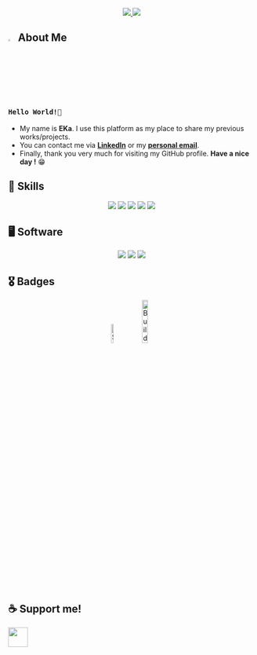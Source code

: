 <p align="center">
  <a href="https://www.linkedin.com/in/eka-setyo-agung-mahanani" target="_blank" rel="noopener noreferrer">
    <img src="https://img.shields.io/badge/linkedin-%230077B5.svg?style=for-the-badge&logo=linkedin&logoColor=white&link=https://www.linkedin.com/in/caesarmario">
  </a>
  <a href="mailto:ekaagung090@gmail.com" target="_blank" rel="noopener noreferrer">
    <img src="https://img.shields.io/badge/Gmail-D14836?style=for-the-badge&logo=gmail&logoColor=white&link=mailto:caesarmario87@gmail.com">
  </a>
</p>

## <img src="https://raw.githubusercontent.com/aemmadi/aemmadi/master/wave.gif" width="3%" height="3%"> About Me 
### `Hello World!👋`
- My name is **EKa**. I use this platform as my place to share my previous works/projects.
- You can contact me via **[LinkedIn](https://www.linkedin.com/in/eka-setyo-agung-mahanani)** or my **[personal email](mailto:ekaagung090@gmail.com)**. <br>
- Finally, thank you very much for visiting my GitHub profile. **Have a nice day !** 😁
  
## 🎯 Skills
<p align="center">
  <a><img src="https://img.shields.io/badge/C-00599C?style=for-the-badge&logo=c&logoColor=white"></a>
  <a><img src="https://img.shields.io/badge/Python-3776AB?style=for-the-badge&logo=python&logoColor=white"></a>
  <a><img src="https://img.shields.io/badge/markdown-%23000000.svg?style=for-the-badge&logo=markdown&logoColor=white"></a>
  <a><img src="https://img.shields.io/badge/TensorFlow-FF6F00?style=for-the-badge&logo=tensorflow&logoColor=white"></a>
  <a><img src="https://img.shields.io/badge/SQLite-07405E?style=for-the-badge&logo=sqlite&logoColor=white"</a>
</p>

## 🖥 Software
<p align="center">
  <a><img src="https://img.shields.io/badge/Colab-F9AB00?style=for-the-badge&logo=googlecolab&color=525252"></a>
  <a><img src="https://img.shields.io/badge/jupyter-%23FA0F00.svg?style=for-the-badge&logo=jupyter&logoColor=white"></a>
  <a><img src="https://img.shields.io/badge/Spyder%20Ide-FF0000?style=for-the-badge&logo=spyder%20ide&logoColor=white"</a>
</p>

## 🎖️ Badges
<p align="center">
  <a href="https://www.credly.com/badges/cd407606-0e5e-49fa-ae86-0207c49ebaa1/linked_in_profile" target="_blank" rel="noopener noreferrer"><img src="https://images.credly.com/images/af8c6b4e-fc31-47c4-8dcb-eb7a2065dc5b/I2CS__1_.png" width="10%" height="10%" alt="SAS Badge"/></a>
  <a href="https://www.dicoding.com/certificates/N9ZOO3VR0ZG5" target="_blank" rel="noopener noreferrer"><img src="https://media.licdn.com/dms/image/D562DAQE67NR7bcX-Mg/profile-treasury-document-cover-images_480/0/1701323570676?e=1711911600&v=beta&t=-pcNdRvOUIGQ6GCAtQPmyHo0Jgrn9T9iYLie1q1SQxo" width="15%" height="15%" alt="Build and Optimize Data Warehouses with BigQuery"/></a>
</p>

## ☕ Support me!
[<img src="https://cdn.trakteer.id/images/embed/trbtn-red-1.png?date=18-11-2023" height="40" >](https://trakteer.id/eka-agung-090)

